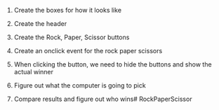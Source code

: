 1. Create the boxes for how it looks like

2. Create the header

3. Create the Rock, Paper, Scissor buttons

4. Create an onclick event for the rock paper scissors

5. When clicking the button, we need to hide the buttons and show the actual winner

6. Figure out what the computer is going to pick

7. Compare results and figure out who wins# RockPaperScissor

